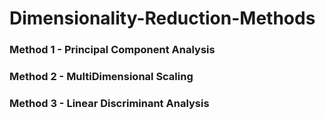 # Dimensionality-Reduction-Methods

### Method 1 - Principal Component Analysis

### Method 2 - MultiDimensional Scaling

### Method 3 - Linear Discriminant Analysis
